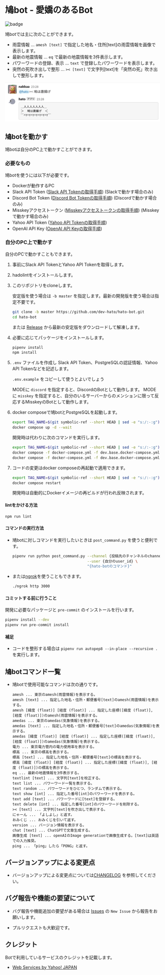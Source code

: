 # 鳩bot - 愛嬌のあるBot

![badge](https://github.com/dev-hato/hato-bot/workflows/pr-test/badge.svg)

鳩botでは主に次のことができます。

- 雨雲情報 ... `amesh [text]` で指定した地名・住所[text]の雨雲情報を画像で表示します。
- 最新の地震情報 ... `eq` で最新の地震情報を3件表示します。
- パワーワードの登録、表示 ... `text` で登録したパワーワードを表示します。
- 突然の死吹き出しで整形 ... `>< [text]` で文字列[text]を「突然の死」吹き出しで整形します。

![hato](./doc/img/hato-bot-run-1.png)

## 鳩botを動かす

鳩botは自分のPC上で動かすことができます。

### 必要なもの

鳩botを使うには以下が必要です。

- Dockerが動作するPC
- Slack API Token ([Slack API Tokenの取得手順](./doc/01_Get_Slack_API_Token.md)) (Slackで動かす場合のみ)
- Discord Bot Token ([Discord Bot Tokenの取得手順](./doc/03_Get_Discord_Bot_Token)) (Discordで動かす場合のみ)
- Misskeyアクセストークン ([Misskeyアクセストークンの取得手順](./doc/04_Get_Misskey_Access_Token)) (Misskeyで動かす場合のみ)
- Yahoo API Token ([Yahoo API Tokenの取得手順](./doc/05_Get_Yahoo_API_Token))
- OpenAI API Key ([OpenAI API Keyの取得手順](./doc/06_Get_OpenAI_API_Token.md))

### 自分のPC上で動かす

自分のPCで動かすこともできます。

1. 事前にSlack API TokenとYahoo API Tokenを取得します。
2. hadolintをインストールします。

3. このリポジトリをcloneします。

    安定版を使う場合は `-b master` を指定します。最新の開発版を使う場合は指定不要です。

    ```sh
    git clone -b master https://github.com/dev-hato/hato-bot.git
    cd hato-bot
    ```

    または [Release](https://github.com/dev-hato/hato-bot/releases/latest) から最新の安定版をダウンロードして解凍します。

4. 必要に応じてパッケージをインストールします。

    ```sh
    pipenv install
    npm install
    ```

5. `.env` ファイルを作成し  Slack API Token、PostgreSQLの認証情報、Yahoo API Tokenなどを記述します。

    `.env.example` をコピーして使うとよいでしょう

    MODEに `discord` を指定すると、DiscordのBotとして動作します。
    MODEに `misskey` を指定すると、自分のいるサーバーからのメンションに限って反応するMisskeyのBotとして動作します。

6. docker composeで鳩botとPostgreSQLを起動します。

    ```sh
    export TAG_NAME=$(git symbolic-ref --short HEAD | sed -e "s:/:-:g")
    docker compose up -d --wait
    ```

    開発時は代わりに次のコマンドを実行します。

    ```sh
    export TAG_NAME=$(git symbolic-ref --short HEAD | sed -e "s:/:-:g")
    docker compose -f docker-compose.yml -f dev.base.docker-compose.yml -f dev.docker-compose.yml build
    docker compose -f docker-compose.yml -f dev.base.docker-compose.yml -f dev.docker-compose.yml watch
    ```

7. コードの変更はdocker composeの再起動で適用できます。

    ```sh
    export TAG_NAME=$(git symbolic-ref --short HEAD | sed -e "s:/:-:g")
    docker compose restart
    ```

   開発時は自動的にDockerイメージの再ビルドが行われ反映されます。

#### lintをかける方法

```sh
npm run lint
```

#### コマンドの実行方法

- 鳩botに対しコマンドを実行したいときは `post_command.py` を使うと便利です。

    ```sh
    pipenv run python post_command.py --channel {投稿先のチャンネルのchannel id} \
                                      --user {自分のuser_id} \
                                      "{hato-botのコマンド}"
    ```

- または[ngrok](https://ngrok.com/)を使うこともできます。

    ```sh
    ./ngrok http 3000
    ```

#### コミットする前に行うこと

開発に必要なパッケージと `pre-commit` のインストールを行います。

```sh
pipenv install --dev
pipenv run pre-commit install
```

#### 補足

- コードを整形する場合は `pipenv run autopep8 --in-place --recursive .` を実行します。

## 鳩botコマンド一覧

- 鳩botで使用可能なコマンドは次の通りです。

    ```text
    amesh ... 東京のamesh(雨雲情報)を表示する。
    amesh [text] ... 指定した地名・住所・郵便番号[text]のamesh(雨雲情報)を表示する。
    amesh [緯度 (float)] [経度 (float)] ... 指定した座標([緯度 (float)], [経度 (float)])のamesh(雨雲情報)を表示する。
    amedas ... 東京のamedas(気象情報)を表示する。
    amedas [text] ... 指定した地名・住所・郵便番号[text]のamedas(気象情報)を表示する。
    amedas [緯度 (float)] [経度 (float)] ... 指定した座標([緯度 (float)], [経度 (float)])のamedas(気象情報)を表示する。
    電力 ... 東京電力管内の電力使用率を表示する。
    標高 ... 東京の標高を表示する。
    標高 [text] ... 指定した地名・住所・郵便番号[text]の標高を表示する。
    標高 [緯度 (float)] [経度 (float)] ... 指定した座標([緯度 (float)], [経度 (float)])の標高を表示する。
    eq ... 最新の地震情報を3件表示する。
    textlint [text] ... 文字列[text]を校正する。
    text list ... パワーワード一覧を表示する。
    text random ... パワーワードをひとつ、ランダムで表示する。
    text show [int] ... 指定した番号[int]のパワーワードを表示する。
    text add [text] ... パワーワードに[text]を登録する。
    text delete [int] ... 指定した番号[int]のパワーワードを削除する。
    >< [text] ... 文字列[text]を吹き出しで表示する。
    にゃーん ... 「よしよし」と返す。
    おみくじ ... おみくじを引いて返す。
    version ... バージョン情報を表示する。
    chat [text] ... ChatGPTで文章生成する。
    画像生成 [text] ... openAIのImage generationで画像生成する。[text]は英語での入力推奨。
    ping ... 「ping」したら「PONG」と返す。
    ```

## バージョンアップによる変更点

- バージョンアップによる変更点については[CHANGELOG](./CHANGELOG.md) を参照してください。

## バグ報告や機能の要望について

- バグ報告や機能追加の要望がある場合は [Issues](https://github.com/dev-hato/hato-bot/issues) の
     `New Issue` から報告をお願いします。

- プルリクエストも大歓迎です。

## クレジット

Botで利用しているサービスのクレジットを記載します。

- [Web Services by Yahoo! JAPAN](https://developer.yahoo.co.jp/sitemap/)
